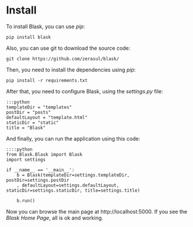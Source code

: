 # Install

To install Blask, you can use _pip_:

```pip install blask```

Also, you can use git to download the source code:

```git clone https://github.com/zerasul/blask/```

Then, you need to install the dependencies using _pip_:

```pip install -r requirements.txt```

After that, you need to configure Blask, using the _settings.py_ file:

    :::python
    templateDir = "templates"
    postDir = "posts"
    defaultLayout = "template.html"
    staticDir = "static"
    title = "Blask"

And finally, you can run the application using this code:

    ::::python
    from Blask.Blask import Blask
    import settings

    if __name__ == '__main__':
        b = Blask(templateDir=settings.templateDir, postDir=settings.postDir
        , defaultLayout=settings.defaultLayout, staticDir=settings.staticDir, title=settings.title)
        
        b.run()

Now you can browse the main page at http://localhost:5000. If you see the *Blask Home Page*, all is ok and working.
